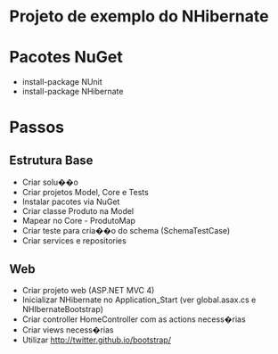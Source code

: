 # Projeto de exemplo do NHibernate

# Pacotes NuGet
- install-package NUnit
- install-package NHibernate

# Passos

## Estrutura Base

- Criar solu��o
- Criar projetos Model, Core e Tests
- Instalar pacotes via NuGet
- Criar classe Produto na Model
- Mapear no Core - ProdutoMap
- Criar teste para cria��o do schema (SchemaTestCase)
- Criar services e repositories

## Web

- Criar projeto web (ASP.NET MVC 4)
- Inicializar NHibernate no Application_Start (ver global.asax.cs e NHIbernateBootstrap)
- Criar controller HomeController com as actions necess�rias
- Criar views necess�rias
- Utilizar http://twitter.github.io/bootstrap/
